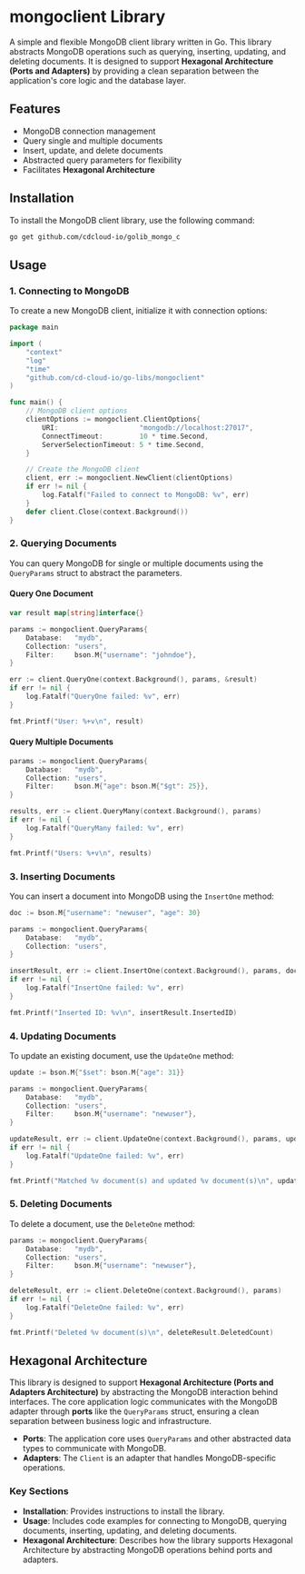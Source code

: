 # mongoclient Library

A simple and flexible MongoDB client library written in Go. This library abstracts MongoDB operations such as querying, inserting, updating, and deleting documents. It is designed to support **Hexagonal Architecture (Ports and Adapters)** by providing a clean separation between the application's core logic and the database layer.

## Features

- MongoDB connection management
- Query single and multiple documents
- Insert, update, and delete documents
- Abstracted query parameters for flexibility
- Facilitates **Hexagonal Architecture**

## Installation

To install the MongoDB client library, use the following command:

```sh
go get github.com/cdcloud-io/golib_mongo_c
```

## Usage

### 1. Connecting to MongoDB

To create a new MongoDB client, initialize it with connection options:

```go
package main

import (
    "context"
    "log"
    "time"
    "github.com/cd-cloud-io/go-libs/mongoclient"
)

func main() {
    // MongoDB client options
    clientOptions := mongoclient.ClientOptions{
        URI:                    "mongodb://localhost:27017",
        ConnectTimeout:         10 * time.Second,
        ServerSelectionTimeout: 5 * time.Second,
    }

    // Create the MongoDB client
    client, err := mongoclient.NewClient(clientOptions)
    if err != nil {
        log.Fatalf("Failed to connect to MongoDB: %v", err)
    }
    defer client.Close(context.Background())
}
```

### 2. Querying Documents

You can query MongoDB for single or multiple documents using the `QueryParams` struct to abstract the parameters.

#### Query One Document

```go
var result map[string]interface{}

params := mongoclient.QueryParams{
    Database:   "mydb",
    Collection: "users",
    Filter:     bson.M{"username": "johndoe"},
}

err := client.QueryOne(context.Background(), params, &result)
if err != nil {
    log.Fatalf("QueryOne failed: %v", err)
}

fmt.Printf("User: %+v\n", result)
```

#### Query Multiple Documents

```go
params := mongoclient.QueryParams{
    Database:   "mydb",
    Collection: "users",
    Filter:     bson.M{"age": bson.M{"$gt": 25}},
}

results, err := client.QueryMany(context.Background(), params)
if err != nil {
    log.Fatalf("QueryMany failed: %v", err)
}

fmt.Printf("Users: %+v\n", results)
```

### 3. Inserting Documents

You can insert a document into MongoDB using the `InsertOne` method:

```go
doc := bson.M{"username": "newuser", "age": 30}

params := mongoclient.QueryParams{
    Database:   "mydb",
    Collection: "users",
}

insertResult, err := client.InsertOne(context.Background(), params, doc)
if err != nil {
    log.Fatalf("InsertOne failed: %v", err)
}

fmt.Printf("Inserted ID: %v\n", insertResult.InsertedID)
```

### 4. Updating Documents

To update an existing document, use the `UpdateOne` method:

```go
update := bson.M{"$set": bson.M{"age": 31}}

params := mongoclient.QueryParams{
    Database:   "mydb",
    Collection: "users",
    Filter:     bson.M{"username": "newuser"},
}

updateResult, err := client.UpdateOne(context.Background(), params, update)
if err != nil {
    log.Fatalf("UpdateOne failed: %v", err)
}

fmt.Printf("Matched %v document(s) and updated %v document(s)\n", updateResult.MatchedCount, updateResult.ModifiedCount)
```

### 5. Deleting Documents

To delete a document, use the `DeleteOne` method:

```go
params := mongoclient.QueryParams{
    Database:   "mydb",
    Collection: "users",
    Filter:     bson.M{"username": "newuser"},
}

deleteResult, err := client.DeleteOne(context.Background(), params)
if err != nil {
    log.Fatalf("DeleteOne failed: %v", err)
}

fmt.Printf("Deleted %v document(s)\n", deleteResult.DeletedCount)
```

## Hexagonal Architecture

This library is designed to support **Hexagonal Architecture (Ports and Adapters Architecture)** by abstracting the MongoDB interaction behind interfaces. The core application logic communicates with the MongoDB adapter through **ports** like the `QueryParams` struct, ensuring a clean separation between business logic and infrastructure.

- **Ports**: The application core uses `QueryParams` and other abstracted data types to communicate with MongoDB.
- **Adapters**: The `Client` is an adapter that handles MongoDB-specific operations.

### Key Sections

- **Installation**: Provides instructions to install the library.
- **Usage**: Includes code examples for connecting to MongoDB, querying documents, inserting, updating, and deleting documents.
- **Hexagonal Architecture**: Describes how the library supports Hexagonal Architecture by abstracting MongoDB operations behind ports and adapters.
